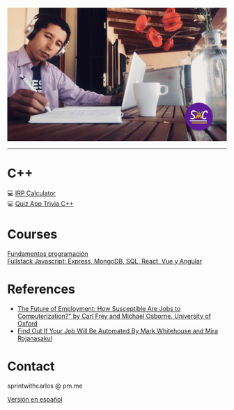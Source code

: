 ![law code man seated writing](./media/img/swc.png)
***
# C++
💻 [IRP Calculator](https://gist.github.com/cmarchena/0a19ea91c0a7fd4d2d31ee49168412cd)<br/>
💻 [Quiz App Trivia C++](https://gist.github.com/cmarchena/7c75d6755b3211661f9e272dce14ede9)

# Courses
[Fundamentos programación](https://github.com/SprintWithCarlos/coding-classes/tree/master/modulos/coding-101)<br/>
[Fullstack Javascript: Express, MongoDB, SQL, React, Vue y Angular](https://github.com/SprintWithCarlos/coding-classes)

# References  
* [The Future of Employment: How Susceptible Are Jobs to Computerization?" by Carl Frey and Michael Osborne. University of Oxford](https://www.oxfordmartin.ox.ac.uk/downloads/academic/The_Future_of_Employment.pdf)
* [Find Out If Your Job Will Be Automated
By Mark Whitehouse and Mira Rojanasakul](https://www.bloomberg.com/graphics/2017-job-risk/)

# Contact
sprintwithcarlos @ pm.me

[Versión en español](./es/index.md)
